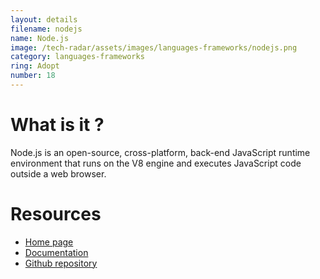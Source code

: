 ```yaml
---
layout: details
filename: nodejs
name: Node.js
image: /tech-radar/assets/images/languages-frameworks/nodejs.png
category: languages-frameworks
ring: Adopt
number: 18
---
```


# What is it ?
Node.js is an open-source, cross-platform, back-end JavaScript runtime environment that runs on the V8 engine and executes JavaScript code outside a web browser.

# Resources
- [Home page](https://nodejs.org/en/)
- [Documentation](https://nodejs.org/en/docs/)
- [Github repository](https://github.com/nodejs/node)
